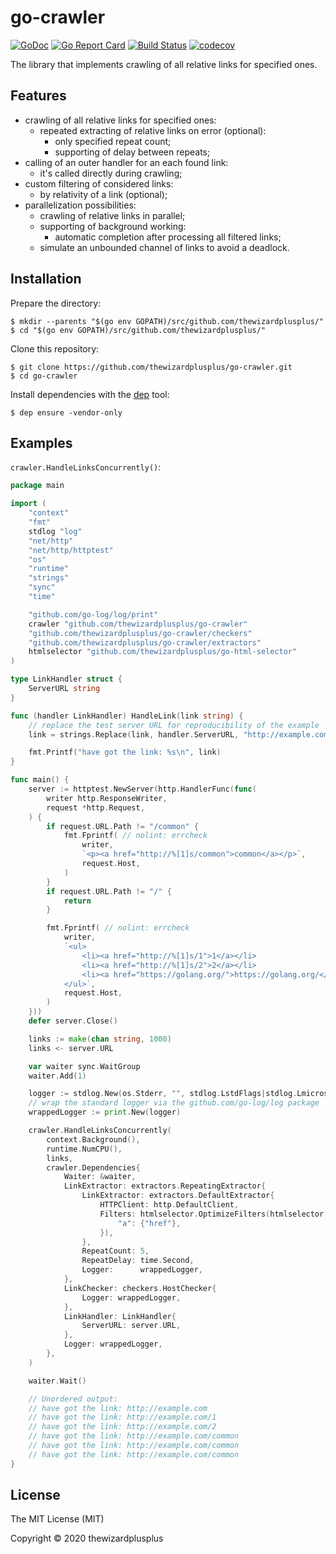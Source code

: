 # go-crawler

[![GoDoc](https://godoc.org/github.com/thewizardplusplus/go-crawler?status.svg)](https://godoc.org/github.com/thewizardplusplus/go-crawler)
[![Go Report Card](https://goreportcard.com/badge/github.com/thewizardplusplus/go-crawler)](https://goreportcard.com/report/github.com/thewizardplusplus/go-crawler)
[![Build Status](https://travis-ci.org/thewizardplusplus/go-crawler.svg?branch=master)](https://travis-ci.org/thewizardplusplus/go-crawler)
[![codecov](https://codecov.io/gh/thewizardplusplus/go-crawler/branch/master/graph/badge.svg)](https://codecov.io/gh/thewizardplusplus/go-crawler)

The library that implements crawling of all relative links for specified ones.

## Features

- crawling of all relative links for specified ones:
  - repeated extracting of relative links on error (optional):
    - only specified repeat count;
    - supporting of delay between repeats;
- calling of an outer handler for an each found link:
  - it's called directly during crawling;
- custom filtering of considered links:
  - by relativity of a link (optional);
- parallelization possibilities:
  - crawling of relative links in parallel;
  - supporting of background working:
    - automatic completion after processing all filtered links;
  - simulate an unbounded channel of links to avoid a deadlock.

## Installation

Prepare the directory:

```
$ mkdir --parents "$(go env GOPATH)/src/github.com/thewizardplusplus/"
$ cd "$(go env GOPATH)/src/github.com/thewizardplusplus/"
```

Clone this repository:

```
$ git clone https://github.com/thewizardplusplus/go-crawler.git
$ cd go-crawler
```

Install dependencies with the [dep](https://golang.github.io/dep/) tool:

```
$ dep ensure -vendor-only
```

## Examples

`crawler.HandleLinksConcurrently()`:

```go
package main

import (
	"context"
	"fmt"
	stdlog "log"
	"net/http"
	"net/http/httptest"
	"os"
	"runtime"
	"strings"
	"sync"
	"time"

	"github.com/go-log/log/print"
	crawler "github.com/thewizardplusplus/go-crawler"
	"github.com/thewizardplusplus/go-crawler/checkers"
	"github.com/thewizardplusplus/go-crawler/extractors"
	htmlselector "github.com/thewizardplusplus/go-html-selector"
)

type LinkHandler struct {
	ServerURL string
}

func (handler LinkHandler) HandleLink(link string) {
	// replace the test server URL for reproducibility of the example
	link = strings.Replace(link, handler.ServerURL, "http://example.com", -1)

	fmt.Printf("have got the link: %s\n", link)
}

func main() {
	server := httptest.NewServer(http.HandlerFunc(func(
		writer http.ResponseWriter,
		request *http.Request,
	) {
		if request.URL.Path != "/common" {
			fmt.Fprintf( // nolint: errcheck
				writer,
				`<p><a href="http://%[1]s/common">common</a></p>`,
				request.Host,
			)
		}
		if request.URL.Path != "/" {
			return
		}

		fmt.Fprintf( // nolint: errcheck
			writer,
			`<ul>
				<li><a href="http://%[1]s/1">1</a></li>
				<li><a href="http://%[1]s/2">2</a></li>
				<li><a href="https://golang.org/">https://golang.org/</a></li>
			</ul>`,
			request.Host,
		)
	}))
	defer server.Close()

	links := make(chan string, 1000)
	links <- server.URL

	var waiter sync.WaitGroup
	waiter.Add(1)

	logger := stdlog.New(os.Stderr, "", stdlog.LstdFlags|stdlog.Lmicroseconds)
	// wrap the standard logger via the github.com/go-log/log package
	wrappedLogger := print.New(logger)

	crawler.HandleLinksConcurrently(
		context.Background(),
		runtime.NumCPU(),
		links,
		crawler.Dependencies{
			Waiter: &waiter,
			LinkExtractor: extractors.RepeatingExtractor{
				LinkExtractor: extractors.DefaultExtractor{
					HTTPClient: http.DefaultClient,
					Filters: htmlselector.OptimizeFilters(htmlselector.FilterGroup{
						"a": {"href"},
					}),
				},
				RepeatCount: 5,
				RepeatDelay: time.Second,
				Logger:      wrappedLogger,
			},
			LinkChecker: checkers.HostChecker{
				Logger: wrappedLogger,
			},
			LinkHandler: LinkHandler{
				ServerURL: server.URL,
			},
			Logger: wrappedLogger,
		},
	)

	waiter.Wait()

	// Unordered output:
	// have got the link: http://example.com
	// have got the link: http://example.com/1
	// have got the link: http://example.com/2
	// have got the link: http://example.com/common
	// have got the link: http://example.com/common
	// have got the link: http://example.com/common
}
```

## License

The MIT License (MIT)

Copyright &copy; 2020 thewizardplusplus
